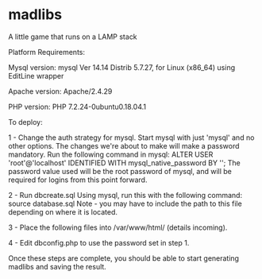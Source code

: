 # madlibs
A little game that runs on a LAMP stack

Platform Requirements:

Mysql version:
mysql  Ver 14.14 Distrib 5.7.27, for Linux (x86_64) using  EditLine wrapper

Apache version:
Apache/2.4.29 

PHP version:
PHP 7.2.24-0ubuntu0.18.04.1

To deploy:

1 - Change the auth strategy for mysql.
Start mysql with just 'mysql' and no other options. The changes we're about to make will make a password mandatory.
Run the following command in mysql: ALTER USER 'root'@'localhost' IDENTIFIED WITH mysql_native_password BY '<YOUR PASSWORD>';
The password value used will be the root password of mysql, and will be required for logins from this point forward.

2 - Run dbcreate.sql
Using mysql, run this with the following command: source database.sql
Note - you may have to include the path to this file depending on where it is located.

3 - Place the following files into /var/www/html/ (details incoming).

4 - Edit dbconfig.php to use the password set in step 1.

Once these steps are complete, you should be able to start generating madlibs and saving the result.
